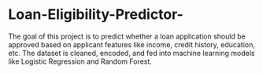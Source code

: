 # Loan-Eligibility-Predictor-
The goal of this project is to predict whether a loan application should be approved based on applicant features like income, credit history, education, etc. The dataset is cleaned, encoded, and fed into machine learning models like Logistic Regression and Random Forest. 
